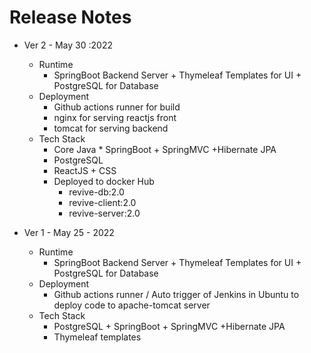 # Release Notes

* Ver 2 - May 30 :2022
	* Runtime
   		* SpringBoot Backend Server + Thymeleaf Templates for UI + PostgreSQL for Database
 	* Deployment
    	* Github actions runner for build
		* nginx for serving reactjs front
		* tomcat for serving backend 
 	* Tech Stack
    	* Core Java * SpringBoot + SpringMVC +Hibernate JPA 
    	* PostgreSQL
		* ReactJS + CSS 
		* Deployed to docker Hub 
			* revive-db:2.0
			* revive-client:2.0
			* revive-server:2.0
	
* Ver 1 - May 25 - 2022
	* Runtime
    	* SpringBoot Backend Server + Thymeleaf Templates for UI + PostgreSQL for Database
 	* Deployment
    	* Github actions runner / Auto trigger of Jenkins in Ubuntu to deploy code to apache-tomcat server
	* Tech Stack
    	* PostgreSQL + SpringBoot + SpringMVC +Hibernate JPA 
		* Thymeleaf templates

